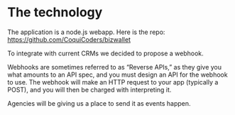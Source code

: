 # The technology

The application is a node.js webapp.
Here is the repo: https://github.com/CoquiCoders/bizwallet

To integrate with current CRMs we decided to propose a webhook.

Webhooks are sometimes referred to as “Reverse APIs,” as they give you what amounts to an API spec, and you must design an API for the webhook to use. The webhook will make an HTTP request to your app (typically a POST), and you will then be charged with interpreting it.

Agencies will be giving us a place to send it as events happen.
